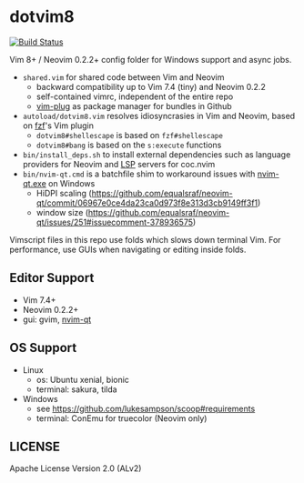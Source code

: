# dotvim8

[![Build Status][Travis-Status]][Travis]

Vim 8+ / Neovim 0.2.2+ config folder for Windows support and async jobs.

- `shared.vim` for shared code between Vim and Neovim
    - backward compatibility up to Vim 7.4 (tiny) and Neovim 0.2.2
    - self-contained vimrc, independent of the entire repo
    - [vim-plug][gh-vim-plug] as package manager for bundles in Github
- `autoload/dotvim8.vim` resolves idiosyncrasies in Vim and Neovim, based on [fzf][gh-fzf]'s Vim plugin
    - `dotvim8#shellescape` is based on `fzf#shellescape`
    - `dotvim8#bang` is based on the `s:execute` functions
- `bin/install_deps.sh` to install external dependencies such as language providers for Neovim and [LSP](https://microsoft.github.io/language-server-protocol/) servers for coc.nvim
- `bin/nvim-qt.cmd` is a batchfile shim to workaround issues with [nvim-qt.exe][gh-nvim-qt] on Windows
    - HiDPI scaling (https://github.com/equalsraf/neovim-qt/commit/06967e0ce4da23ca0d973f8e313d3cb9149ff3f1)
    - window size (https://github.com/equalsraf/neovim-qt/issues/251#issuecomment-378936575)

Vimscript files in this repo use folds which slows down terminal Vim.
For performance, use GUIs when navigating or editing inside folds.

## Editor Support

- Vim 7.4+
- Neovim 0.2.2+
- gui: gvim, [nvim-qt][gh-nvim-qt]

## OS Support

- Linux
    - os: Ubuntu xenial, bionic
    - terminal: sakura, tilda
- Windows
    - see https://github.com/lukesampson/scoop#requirements
    - terminal: ConEmu for truecolor (Neovim only)

## LICENSE

Apache License Version 2.0 (ALv2)

[gh-fzf]: https://github.com/junegunn/fzf
[gh-nvim-qt]: https://github.com/equalsraf/neovim-qt
[gh-vim-plug]: https://github.com/junegunn/vim-plug
[Travis]: https://travis-ci.org/janlazo/dotvim8
[Travis-Status]: https://travis-ci.org/janlazo/dotvim8.svg?branch=master
